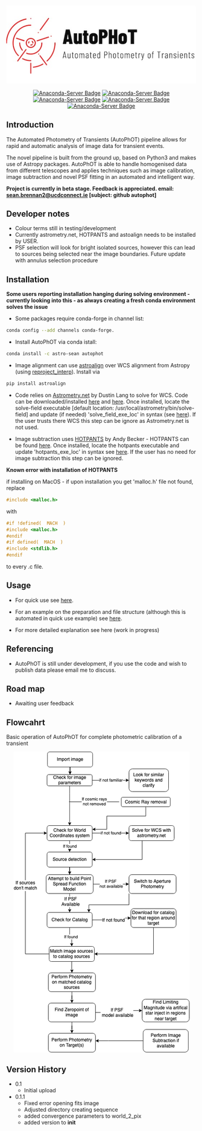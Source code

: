 <p align="center">
  <img src=https://github.com/Astro-Sean/autophot/blob/master/logo.jpg>
</p>

<div align="center">

[![Anaconda-Server Badge](https://anaconda.org/astro-sean/autophot/badges/version.svg)](https://anaconda.org/astro-sean/autophot) [![Anaconda-Server Badge](https://anaconda.org/astro-sean/autophot/badges/latest_release_date.svg)](https://anaconda.org/astro-sean/autophot) [![Anaconda-Server Badge](https://anaconda.org/astro-sean/autophot/badges/license.svg)](https://anaconda.org/astro-sean/autophot) [![Anaconda-Server Badge](https://anaconda.org/astro-sean/autophot/badges/downloads.svg)](https://anaconda.org/astro-sean/autophot ) [![Anaconda-Server Badge](https://anaconda.org/astro-sean/autophot/badges/installer/conda.svg)](https://conda.anaconda.org/astro-sean)

</div>

## Introduction

The Automated Photometry of Transients (AutoPhOT) pipeline allows for rapid and automatic analysis of image data for transient events.

The novel pipeline is built from the ground up, based on Python3 and makes use of Astropy packages. AutoPhOT is able to handle homogenised data from different telescopes and applies techniques such as image calibration, image subtraction and novel PSF fitting in an automated and intelligent way.

**Project is currently in beta stage. Feedback is appreciated.
email: sean.brennan2@ucdconnect.ie [subject: github autophot]**

## Developer notes

 * Colour terms still in testing/development
 * Currently astrometry.net, HOTPANTS and astoalign needs to be installed by USER.
 * PSF selection will look for bright isolated sources, however this can lead to sources being selected near the image boundaries. Future update with annulus selection procedure

## Installation

**Some users reporting installation hanging during solving environment - currently looking into this - as always creating a fresh conda environment solves the issue**

* Some packages require conda-forge in channel list:

```bash
conda config --add channels conda-forge.
```

* Install AutoPhOT via conda istall:

```bash
conda install -c astro-sean autophot
```

* Image alignment can use [astroalign](https://www.sciencedirect.com/science/article/pii/S221313372030038X) over WCS alignment from Astropy (using [reproject_interp](https://reproject.readthedocs.io/en/stable/api/reproject.reproject_interp.html)). Install via

```bash
pip install astroalign
```

* Code relies on [Astrometry.net](https://arxiv.org/abs/0910.2233) by Dustin Lang to solve for WCS. Code can be downloaded/installed [here](http://astrometry.net/doc/readme.html) and [here](http://astrometry.net/doc/build.html#build.).
Once installed, locate the solve-field executable [default location: /usr/local/astrometry/bin/solve-field] and update (if needed) 'solve_field_exe_loc' in syntax (see [here](https://github.com/Astro-Sean/autophot/blob/master/autophot_example.ipynb)). If the user trusts there WCS this step can be ignore as Astrometry.net is not used.


* Image subtraction uses [HOTPANTS](http://www.ascl.net/1504.004) by Andy Becker - HOTPANTS can be found [here](https://github.com/acbecker/). Once installed, locate the hotpants executable and update 'hotpants_exe_loc' in syntax see [here](https://github.com/Astro-Sean/autophot/blob/master/autophot_example.ipynb). If the user has no need for image subtraction this step can be ignored.


**Known error with installation of HOTPANTS**

if installing on MacOS - if upon installation you get 'malloc.h' file not found, replace

```c
#include <malloc.h>
```
with
 ```c
 #if !defined(  MACH  )
 #include <malloc.h>
 #endif
 #if defined(  MACH  )
 #include <stdlib.h>
 #endif
```
to every .c file.

## Usage

* For quick use see [here](https://github.com/Astro-Sean/autophot/blob/master/autophot_example.ipynb).

* For an example on the preparation and file structure (although this is automated in quick use example) see [here](https://github.com/Astro-Sean/autophot/blob/master/example_call_database.ipynb).

* For more detailed explanation see here (work in progress)

## Referencing

* AutoPhOT is still under development, if you use the code and wish to publish data please email me to discuss.

## Road map

* Awaiting user feedback

## Flowcahrt

Basic operation of AutoPhOT for complete photometric calibration of a transient

<p align="center">
  <img src=https://github.com/Astro-Sean/autophot/blob/master/flowchart.png>
</p>

## Version History

* 0.1
    - Initial upload
* 0.1.1
    - Fixed error opening fits image
    - Adjusted directory creating sequence
    - added convergence parameters to world_2_pix
    - added version to __init__
